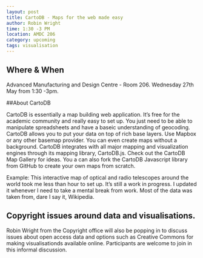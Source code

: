 ```yaml
---
layout: post
title: CartoDB - Maps for the web made easy
author: Robin Wright
time: 1:30 -3 PM
location: AMDC 206
category: upcoming
tags: visualisation
---
```


## Where & When

Advanced Manufacturing and Design Centre - Room 206. Wednesday 27th May from 1:30 -3pm.

##About CartoDB 

CartoDB is essentially a map building web application. It’s free for the academic community and really easy to set up. You just need to be able to manipulate spreadsheets and have a baseic understanding of geocoding. CartoDB allows you to put your data on top of rich base layers. Use Mapbox or any other basemap provider. You can even create maps without a background. CartoDB integrates with all major mapping and visualization engines through its mapping library, CartoDB.js. Check out the CartoDB Map Gallery for ideas.  You a can also fork the  CartoDB Javascript library from GitHub to create your own maps from scratch.

Example: This interactive map of optical and radio telescopes around the world took me less than hour to set up. It’s still a work in progress. I updated it whenever I need to take a mental break from work. Most of the data was taken from, dare I say it, Wikipedia.

## Copyright issues around data and visualisations.

Robin Wright from the Copyright office will also be popping in to discuss issues about open access data and options such as Creative Commons for making visualisationds available online. Participants are welcome to join in this informal discussion.

